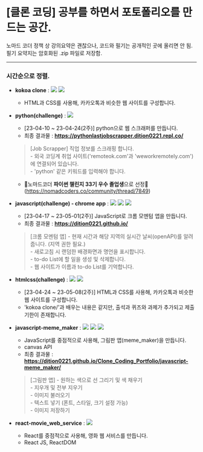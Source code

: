 # [클론 코딩] 공부를 하면서 포토폴리오를 만드는 공간.

노마드 코더 정책 상 강의요약은 괜찮으나, 코드와 필기는 공개적인 곳에 올리면 안 됨.  
필기 요약지는 암호화된 .zip 파일로 저장함.

---

### 시간순으로 정렬.  
- **kokoa clone** : <img src="https://img.shields.io/badge/HTML5-E34F26?style=flat-square&logo=HTML5&logoColor=white"/> <img src="https://img.shields.io/badge/CSS3-1572B6?style=flat-square&logo=CSS3&logoColor=white"/>
    - HTML과 CSS를 사용해, 카카오톡과 비슷한 웹 사이트를 구성합니다.

- **python(challenge)** : <img src="https://img.shields.io/badge/Python-3776AB?style=flat-square&logo=python&logoColor=white"/>
    - [23-04-10 ~ 23-04-24(2주)] python으로 웹 스크래퍼를 만듭니다.
    - 최종 결과물 : **https://pythonlastjobscrapper.dition0221.repl.co/**
    > [Job Scrapper] 직업 정보를 스크래핑 합니다.  
        - 외국 코딩계 취업 사이트('remoteok.com'과 'weworkremotely.com')에 연결되어 있습니다.  
        - 'python' 같은 키워드를 입력해야 합니다.
    - 🎉노마드코더 **파이썬 챌린지 33기 우수 졸업생**으로 선정🎉
        (https://nomadcoders.co/community/thread/7849)

- **javascript(challenge) - chrome app** : <img src="https://img.shields.io/badge/JavaScript-F7DF1E?style=flat-square&logo=JavaScript&logoColor=white"/> <img src="https://img.shields.io/badge/HTML5-E34F26?style=flat-square&logo=HTML5&logoColor=white"/> <img src="https://img.shields.io/badge/CSS3-1572B6?style=flat-square&logo=CSS3&logoColor=white"/>
    - [23-04-17 ~ 23-05-01(2주)] JavaScript로 크롬 모멘텀 앱을 만듭니다.
    - 최종 결과물 : **https://dition0221.github.io/**
    > [크롬 모멘텀 앱]
        - 현재 시간과 해당 지역의 실시간 날씨(openAPI)를 알려줍니다. (지역 권한 필요.)  
        - 새로고침 시 랜덤한 배경화면과 명언을 표시합니다.  
        - to-do List에 할 일을 생성 및 삭제합니다.  
        - 웹 사이트가 이름과 to-do List를 기억합니다.

- **htmlcss(challenge)** : <img src="https://img.shields.io/badge/HTML5-E34F26?style=flat-square&logo=HTML5&logoColor=white"/> <img src="https://img.shields.io/badge/CSS3-1572B6?style=flat-square&logo=CSS3&logoColor=white"/>
    - [23-04-24 ~ 23-05-08(2주)] HTML과 CSS를 사용해, 카카오톡과 비슷한 웹 사이트를 구성합니다.
    - 'kokoa clone/'과 배우는 내용은 같지만, 출석과 퀴즈와 과제가 추가되고 제출기한이 존재합니다.

- **javascript-meme_maker** : <img src="https://img.shields.io/badge/JavaScript-F7DF1E?style=flat-square&logo=JavaScript&logoColor=white"/> <img src="https://img.shields.io/badge/HTML5-E34F26?style=flat-square&logo=HTML5&logoColor=white"/> <img src="https://img.shields.io/badge/CSS3-1572B6?style=flat-square&logo=CSS3&logoColor=white"/>
    - JavaScript를 중점적으로 사용해, 그림판 앱(meme_maker)을 만듭니다.
    - canvas API
    - 최종 결과물 : **https://dition0221.github.io/Clone_Coding_Portfolio/javascript-meme_maker/**
    > [그림판 앱]
        - 원하는 색으로 선 그리기 및 색 채우기  
        - 지우개 및 전부 지우기  
        - 이미지 불러오기  
        - 텍스트 넣기 (폰트, 스타일, 크기 설정 가능)  
        - 이미지 저장하기  

- **react-movie_web_service** : <img src="https://img.shields.io/badge/React JS-61DAFB?style=flat-square&logo=react&logoColor=white"/>
    - React를 중점적으로 사용해, 영화 웹 서비스를 만듭니다.
    - React JS, ReactDOM